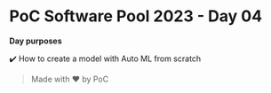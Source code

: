 # PoC Software Pool 2023 - Day 04

**Day purposes**

:heavy_check_mark: How to create a model with Auto ML from scratch

> Made with :heart: by PoC